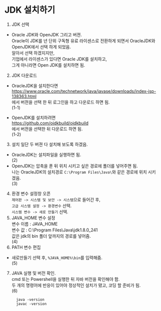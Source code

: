 # JDK 설치하기
1. JDK 선택
  - Oracle JDK와 OpenJDK 그리고 버젼.  
  Oracle이 JDK를 년 단위 구독형 유료 라이센스로 전환하게 되면서 OracleJDK와 OpenJDK에서 선택 하게 되었음.  
  알아서 선택 하겠지지만,  
  기업에서 라이센스가 있다면 Oracle JDK를 설치하고,  
  그게 아니라면 Open JDK를 설치하면 됨.

2. JDK 다운로드
  - OracleJDK을 설치한다면  
  https://www.oracle.com/technetwork/java/javase/downloads/index-jsp-138363.html   
  에서 버젼을 선택 한 뒤 로그인을 하고 다운로드 하면 됨.  
  (1-1)

  - OpenJDK를 설치하려면  
  https://github.com/ojdkbuild/ojdkbuild    
  에서 버젼을 선택한 뒤 다운로드 하면 됨.   
  (1-2)
3. 설치
  일단 두 버젼 다 설치해 보도록 하겠음.
  - OracleJDK는 설치파일을 실행하면 됨.  
  (2)
  - OpenJDK는 압축을 푼 뒤 위치 시키고 싶은 경로에 폴더를 넣어주면 됨.  
  나는 OracleJDK의 설치경로 `C:\Program Files\Java\`와 같은 경로에 위치 시키겠음.  
  (3)
4. 환경 변수 설정창 오픈  
    `제어판 -> 시스템 및 보안 -> 시스템`으로 들어간 후,  
    `고급 시스템 설정 -> 환경변수` 선택.  
    `시스템 변수 -> 새로 만들기` 선택.  
5. JAVA_HOME 변수 설정  
  변수 이름 : JAVA_HOME  
  변수 값 : C:\Program Files\Java\jdk1.8.0_241  
  값은 jdk의 bin 폴더 앞까지의 경로를 넣어줌.  
  (4)
6. PATH 변수 편집  
  - 새로만들기 선택 후, `%JAVA_HOME%\bin`를 입력해줌.    
  (5)
  
7. JAVA 실행 및 버전 확인.  
  cmd 또는 Powershell을 실행한 뒤 자바 버전을 확인해야 함.  
  두 개의 명령어에 반응이 있어야 정상적인 설치가 됐고, 코딩 할 준비가 됨.  
  (6)
    ```
      java -version
      javac -version
    ```  


